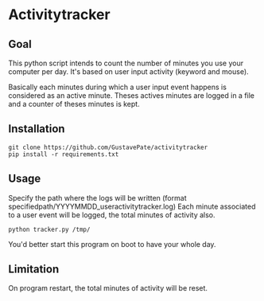 # Activitytracker

## Goal

This python script intends to count the number of  minutes you use your computer per day.
It's based on user input activity (keyword and mouse).

Basically each minutes during which a user input event happens is considered as an active minute.
Theses actives minutes are logged in a file and a counter of theses minutes is kept.

## Installation

    git clone https://github.com/GustavePate/activitytracker
    pip install -r requirements.txt

## Usage

Specify the path where the logs will be written (format specifiedpath/YYYYMMDD_useractivitytracker.log)
Each minute associated to a user event will be logged, the total minutes of activity also.

    python tracker.py /tmp/

You'd better start this program on boot to have your whole day.

## Limitation

On program restart, the total minutes of activity will be reset.

